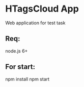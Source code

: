 # HTagsCloud App
Web application for test task


## Req:
node.js 6+

## For start:
npm install
npm start
